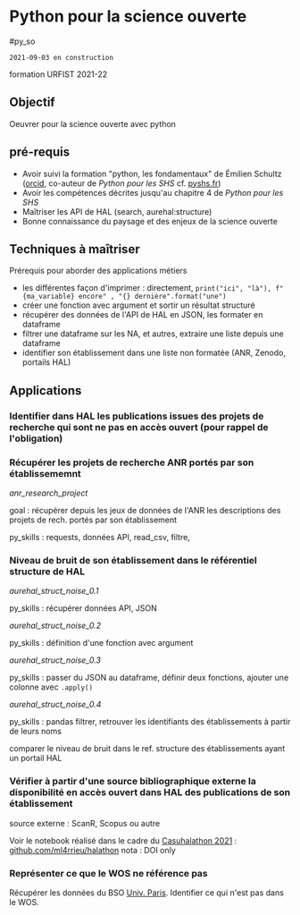 # Python pour la science ouverte
#py_so

`2021-09-03 en construction`

formation URFIST 2021-22 

## Objectif 

Oeuvrer pour la science ouverte avec python

## pré-requis

- Avoir suivi la formation "python, les fondamentaux" de Émilien Schultz ([orcid](http://orcid.org/0000-0002-6215-3606), co-auteur de _Python pour les SHS_ cf. [pyshs.fr](http://pyshs.fr/))
- Avoir les compétences décrites jusqu'au chapitre 4 de  _Python pour les SHS_
- Maîtriser les API de HAL (search, aurehal:structure)
- Bonne connaissance du paysage et des enjeux de la science ouverte


## Techniques à maîtriser

Prérequis pour aborder des applications métiers

* les différentes façon d'imprimer : directement, `print("ici", "là"), f"{ma_variable} encore" , "{} dernière".format("une")`
* créer une fonction avec argument et sortir un résultat structuré
* récupérer des données de l'API de HAL en JSON, les formater en dataframe
* filtrer une dataframe sur les NA, et autres, extraire une liste depuis une dataframe
* identifier son établissement dans une liste non formatée (ANR, Zenodo, portails HAL)
 

## Applications


### Identifier dans HAL les publications issues des projets de recherche qui sont ne pas en accès ouvert (pour rappel de l'obligation)


### Récupérer les projets de recherche ANR portés par son établissememnt

_anr_research_project_

goal : récupérer depuis les jeux de données de l'ANR les descriptions des projets de rech. portés par son établissement

py_skills : requests, données API, read_csv, filtre, 


### Niveau de bruit de son établissement dans le référentiel structure de HAL

_aurehal_struct_noise_0.1_

py_skills : récupérer données API, JSON


_aurehal_struct_noise_0.2_

py_skills : définition d'une fonction avec argument

_aurehal_struct_noise_0.3_

py_skills : passer du JSON au dataframe, définir deux fonctions, ajouter une colonne avec `.apply()`

_aurehal_struct_noise_0.4_

py_skills : pandas filtrer, retrouver les identifiants des établissements à partir de leurs noms

comparer le niveau de bruit dans le ref. structure des établissements ayant un portail HAL


### Vérifier à partir d'une source bibliographique externe la disponibilité en accès ouvert dans HAL des publications de son établissement

source externe : ScanR, Scopus ou autre 

Voir le notebook réalisé dans le cadre du [Casuhalathon 2021](https://casuhal2021.sciencesconf.org/resource/page/id/8) :  [github.com/ml4rrieu/halathon](https://github.com/ml4rrieu/halathon)
nota : DOI only

### Représenter ce que le WOS ne référence pas

Récupérer les données du BSO [Univ. Paris](https://github.com/ml4rrieu/bso_univ_paris). Identifier ce qui n'est pas dans le WOS. 


<!--
    ### Retrouver dans Zenodo les données de la recherche de son établissement

    -->
